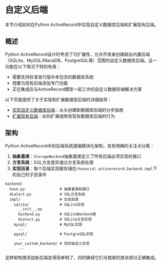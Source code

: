 # 自定义后端

本节介绍如何在Python ActiveRecord中实现自定义数据库后端和扩展现有后端。

## 概述

Python ActiveRecord设计时考虑了可扩展性，允许开发者创建超出内置后端（SQLite、MySQL/MariaDB、PostgreSQL等）范围的自定义数据库后端。这一功能在以下情况下特别有用：

- 需要支持标准发行版中未包含的数据库系统
- 想要为现有后端添加专门功能
- 正在集成应与ActiveRecord模型一起工作的自定义数据存储解决方案

以下页面提供了关于实现和扩展数据库后端的详细指导：

- [实现自定义数据库后端](implementing_custom_backends.md)：从头创建新数据库后端的分步指南
- [扩展现有后端](extending_existing_backends.md)：如何扩展或修改现有数据库后端的行为

## 架构

Python ActiveRecord中的后端系统遵循模块化架构，具有明确的关注点分离：

1. **抽象基类**：`StorageBackend`抽象基类定义了所有后端必须实现的接口
2. **方言系统**：SQL方言差异通过方言系统处理
3. **实现目录**：每个后端实现都存储在`rhosocial.activerecord.backend.impl`下的自己的子目录中

```
backend/
  base.py                # 抽象基类和接口
  dialect.py             # SQL方言系统
  impl/                  # 实现目录
    sqlite/              # SQLite实现
      __init__.py
      backend.py         # SQLiteBackend类
      dialect.py         # SQLite方言实现
    mysql/               # MySQL实现
      ...
    pgsql/               # PostgreSQL实现
      ...
    your_custom_backend/ # 您的自定义实现
      ...
```

这种架构使添加新后端变得简单明了，同时确保它们与框架的其余部分正确集成。